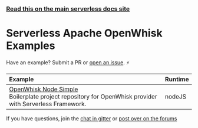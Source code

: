<!--
title: Serverless - Apache OpenWhisk - Examples
menuText: Examples
layout: Doc
-->

<!-- DOCS-SITE-LINK:START automatically generated  -->
### [Read this on the main serverless docs site](https://www.serverless.com/framework/docs/providers/openwhisk/examples/)
<!-- DOCS-SITE-LINK:END -->

# Serverless Apache OpenWhisk Examples

Have an example? Submit a PR or [open an issue](https://github.com/serverless/examples/issues). ⚡️

| Example | Runtime  |
|:--------------------------- |:-----|
| [OpenWhisk Node Simple](https://github.com/serverless/examples/tree/master/openwhisk-node-simple) <br/> Boilerplate project repository for OpenWhisk provider with Serverless Framework. | nodeJS |

If you have questions, join the [chat in gitter](https://gitter.im/serverless/serverless) or [post over on the forums](http://forum.serverless.com/)
